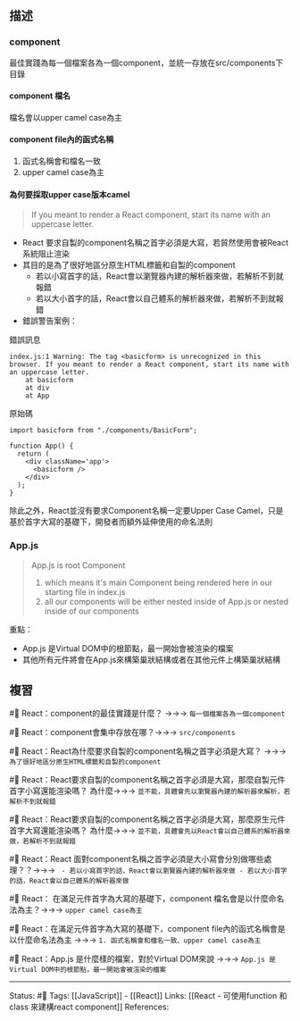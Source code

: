 ## 描述

### component 

最佳實踐為每一個檔案各為一個component，並統一存放在src/components下目錄

#### component 檔名
檔名會以upper camel case為主

#### component file內的函式名稱
1. 函式名稱會和檔名一致
2. upper camel case為主

#### 為何要採取upper case版本camel

> If you meant to render a React component, start its name with an uppercase letter.
- React 要求自製的component名稱之首字必須是大寫，若貿然使用會被React系統阻止渲染
- 其目的是為了很好地區分原生HTML標籤和自製的component
	- 若以小寫首字的話，React會以瀏覽器內建的解析器來做，若解析不到就報錯
	- 若以大小首字的話，React會以自己體系的解析器來做，若解析不到就報錯
- 錯誤警告案例：

錯誤訊息
```
index.js:1 Warning: The tag <basicform> is unrecognized in this browser. If you meant to render a React component, start its name with an uppercase letter.
    at basicform
    at div
    at App
```
原始碼
```
import basicform from "./components/BasicForm";

function App() {
  return (
    <div className='app'>
      <basicform />
    </div>
  );
}
```

除此之外，React並沒有要求Component名稱一定要Upper Case Camel，只是基於首字大寫的基礎下，開發者而額外延伸使用的命名法則



### App.js
> App.js is root Component
> 
> 1. which means it's main Component being rendered here in our starting file in index.js
>2. all our components will be either nested inside of App.js or nested inside of our components

重點：
- App.js 是Virtual DOM中的根節點，最一開始會被渲染的檔案
- 其他所有元件將會在App.js來構築巢狀結構或者在其他元件上構築巢狀結構




## 複習
#🧠 React：component的最佳實踐是什麼？ ->->-> `每一個檔案各為一個component`
<!--SR:!2022-12-07,74,250-->

#🧠 React：component會集中存放在哪？->->-> `src/components`
<!--SR:!2022-12-07,74,250-->

#🧠 React：React為什麼要求自製的component名稱之首字必須是大寫？ ->->-> `為了很好地區分原生HTML標籤和自製的component`
<!--SR:!2022-12-15,30,230-->

#🧠 React：React要求自製的component名稱之首字必須是大寫，那麼自製元件首字小寫還能渲染嗎？ 為什麼->->-> `並不能，具體會先以瀏覽器內建的解析器來解析，若解析不到就報錯`
<!--SR:!2022-12-03,28,250-->

#🧠 React：React要求自製的component名稱之首字必須是大寫，那麼原生元件首字大寫還能渲染嗎？ 為什麼->->-> `並不能，具體會先以React會以自己體系的解析器來做，若解析不到就報錯`
<!--SR:!2022-12-03,28,250-->


#🧠 React：React 面對component名稱之首字必須是大小寫會分別做哪些處理？？->->-> `	- 若以小寫首字的話，React會以瀏覽器內建的解析器來做 - 若以大小首字的話，React會以自己體系的解析器來做`
<!--SR:!2022-12-03,28,250-->


#🧠 React： 在滿足元件首字為大寫的基礎下，component 檔名會是以什麼命名法為主？->->-> `upper camel case為主`
<!--SR:!2023-04-02,143,250-->

#🧠 React：在滿足元件首字為大寫的基礎下，component file內的函式名稱會是以什麼命名法為主 ->->-> `1. 函式名稱會和檔名一致、upper camel case為主`
<!--SR:!2023-04-19,154,250-->


#🧠 React：App.js 是什麼樣的檔案，對於Virtual DOM來說 ->->-> `App.js 是Virtual DOM中的根節點，最一開始會被渲染的檔案`
<!--SR:!2022-11-21,65,250-->



---
Status: #🌱 
Tags:
[[JavaScript]] - [[React]]
Links:
[[React - 可使用function 和 class 來建構react component]]
References: